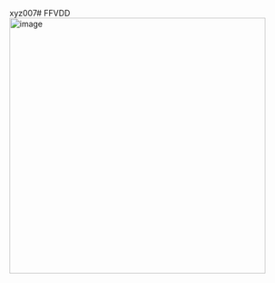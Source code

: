 xyz007# FFVDD
<img width="451" alt="image" src="https://github.com/SindhuCP/FFVDD/assets/148478177/c8f88e7c-9f35-40cf-a1b7-ca222e1750a3">
